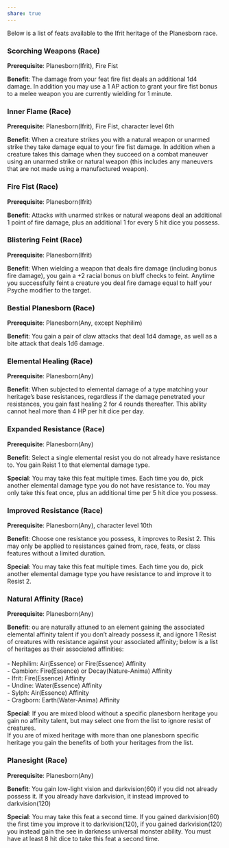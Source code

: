 ```yaml
---
share: true
---
```

Below is a list of feats available to the Ifrit heritage of the Planesborn race.

<h3><span><p>Scorching Weapons (Race)</p></span></h3><p><span><p><b>Prerequisite</b>:    Planesborn(Ifrit), Fire Fist<br></p></span></p><p><span><p><b>Benefit</b>:    The damage from your feat fire fist deals an additional 1d4 damage. In addition you may use a 1 AP action to grant your fire fist bonus to a melee weapon you are currently wielding for 1 minute.<br></p></span></p><h3><span><p>Inner Flame (Race)</p></span></h3><p><span><p><b>Prerequisite</b>:     Planesborn(Ifrit), Fire Fist, character level 6th<br></p></span></p><p><span><p><b>Benefit</b>:    When a creature strikes you with a natural weapon or unarmed strike they take damage equal to your fire fist damage. In addition when a creature takes this damage when they succeed on a combat maneuver using an unarmed strike or natural weapon (this includes any maneuvers that are not made using a manufactured weapon).<br></p></span></p><h3><span><p>Fire Fist (Race)</p></span></h3><p><span><p><b>Prerequisite</b>:    Planesborn(Ifrit)<br></p></span></p><p><span><p><b>Benefit</b>:    Attacks with unarmed strikes or natural weapons deal an additional 1 point of fire damage, plus an additional 1 for every 5 hit dice you possess.<br></p></span></p><h3><span><p>Blistering Feint (Race)</p></span></h3><p><span><p><b>Prerequisite</b>:    Planesborn(Ifrit)<br></p></span></p><p><span><p><b>Benefit</b>:    When wielding a weapon that deals fire damage (including bonus fire damage), you gain a +2 racial bonus on bluff checks to feint. Anytime you successfully feint a creature you deal fire damage equal to half your Psyche modifier to the target.<br></p></span></p><h3><span><p>Bestial Planesborn (Race)</p></span></h3><p><span><p><b>Prerequisite</b>:    Planesborn(Any, except Nephilim)<br></p></span></p><p><span><p><b>Benefit</b>:    You gain a pair of claw attacks that deal 1d4 damage, as well as a bite attack that deals 1d6 damage.<br></p></span></p><h3><span><p>Elemental Healing (Race)</p></span></h3><p><span><p><b>Prerequisite</b>:    Planesborn(Any)<br></p></span></p><p><span><p><b>Benefit</b>:    When subjected to elemental damage of a type matching your heritage’s base resistances, regardless if the damage penetrated your resistances, you gain fast healing 2 for 4 rounds thereafter. This ability cannot heal more than 4 HP per hit dice per day.<br></p></span></p><h3><span><p>Expanded Resistance (Race)</p></span></h3><p><span><p><b>Prerequisite</b>:    Planesborn(Any)<br></p></span></p><p><span><p><b>Benefit</b>:    Select a single elemental resist you do not already have resistance to. You gain Reist 1 to that elemental damage type.<br></p></span></p><p><span><p><b>Special</b>:    You may take this feat multiple times. Each time you do, pick another elemental damage type you do not have resistance to. You may only take this feat once, plus an additional time per 5 hit dice you possess.<br></p></span></p><h3><span><p>Improved Resistance (Race)</p></span></h3><p><span><p><b>Prerequisite</b>:    Planesborn(Any), character level 10th<br></p></span></p><p><span><p><b>Benefit</b>:    Choose one resistance you possess, it improves to Resist 2. This may only be applied to resistances gained from, race, feats, or class features without a limited duration.<br></p></span></p><p><span><p><b>Special</b>:    You may take this feat multiple times. Each time you do, pick another elemental damage type you have resistance to and improve it to Resist 2.<br></p></span></p><h3><span><p>Natural Affinity (Race)</p></span></h3><p><span><p><b>Prerequisite</b>:    Planesborn(Any)<br></p></span></p><p><span><p><b>Benefit</b>:    ou are naturally attuned to an element gaining the associated elemental affinity talent if you don’t already possess it, and ignore 1 Resist of creatures with resistance against your associated affinity; below is a list of heritages as their associated affinities:<br><br>- Nephilim: Air(Essence) or Fire(Essence) Affinity<br>- Cambion: Fire(Essence) or Decay(Nature-Anima) Affinity<br>- Ifrit: Fire(Essence) Affinity<br>- Undine: Water(Essence) Affinity<br>- Sylph: Air(Essence) Affinity<br>- Cragborn: Earth(Water-Anima) Affinity<br></p></span></p><p><span><p><b>Special</b>:    If you are mixed blood without a specific planesborn heritage you gain no affinity talent, but may select one from the list to ignore resist of creatures.<br>If you are of mixed heritage with more than one planesborn specific heritage you gain the benefits of both your heritages from the list.<br></p></span></p><h3><span><p>Planesight (Race)</p></span></h3><p><span><p><b>Prerequisite</b>:    Planesborn(Any)<br></p></span></p><p><span><p><b>Benefit</b>:    You gain low-light vision and darkvision(60) if you did not already possess it. If you already have darkvision, it instead improved to darkvision(120)<br></p></span></p><p><span><p><b>Special</b>:    You may take this feat a second time. If you gained darkvision(60) the first time you improve it to darkvision(120), if you gained darkvision(120) you instead gain the see in darkness universal monster ability. You must have at least 8 hit dice to take this feat a second time.<br></p></span></p>
